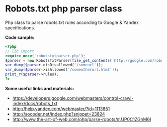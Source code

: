 Robots.txt php parser class
=====================

Php class to parse robots.txt rules according to Google & Yandex specifications.

**Code sample:**
```php
<?php
// lib import
require_once('robotstxtparser.php');
$parser = new RobotsTxtParser(file_get_contents('http://google.com/robots.txt'));
var_dump($parser->isDisallowed('/someurl'));
var_dump($parser->isAllowed('/someotherurl.html'));
print_r($parser->rules);
?>
```

**Some useful links and materials:**
* https://developers.google.com/webmasters/control-crawl-index/docs/robots_txt
* http://help.yandex.com/webmaster/?id=1113851
* http://socoder.net/index.php?snippet=23824
* http://www.the-art-of-web.com/php/parse-robots/#.UP0C1ZGhM6I
